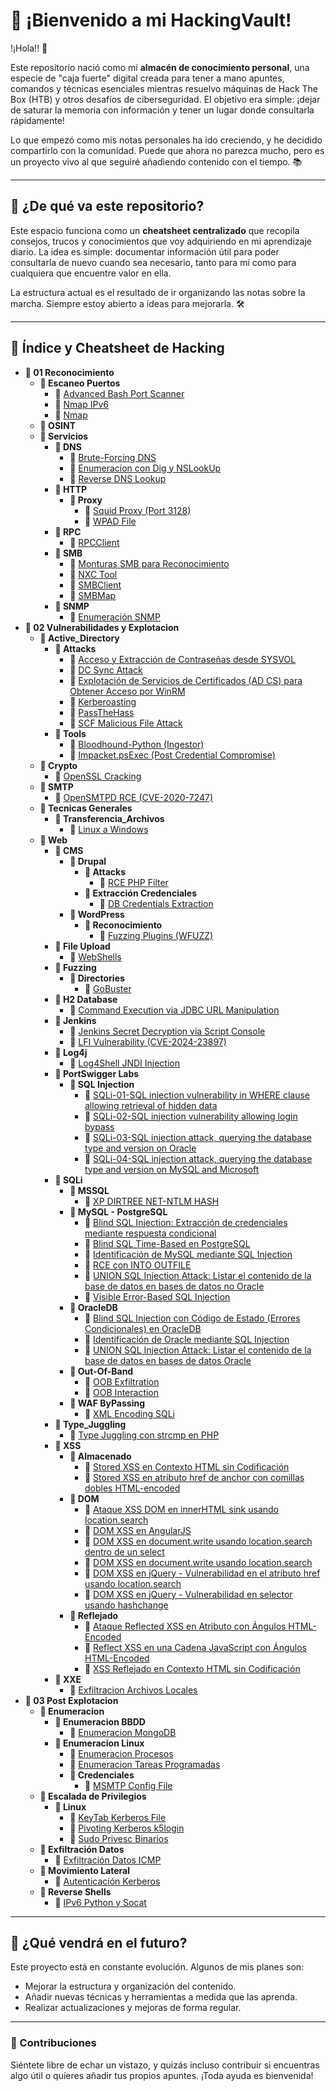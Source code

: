 # 🧠 ¡Bienvenido a mi HackingVault!

!¡Hola!! 👋

Este repositorio nació como mi **almacén de conocimiento personal**, una especie de "caja fuerte" digital creada para tener a mano apuntes, comandos y técnicas esenciales mientras resuelvo máquinas de Hack The Box (HTB) y otros desafíos de ciberseguridad. El objetivo era simple: ¡dejar de saturar la memoria con información y tener un lugar donde consultarla rápidamente!

Lo que empezó como mis notas personales ha ido creciendo, y he decidido compartirlo con la comunidad. Puede que ahora no parezca mucho, pero es un proyecto vivo al que seguiré añadiendo contenido con el tiempo. 📚

---

## 🚀 ¿De qué va este repositorio?

Este espacio funciona como un **cheatsheet centralizado** que recopila consejos, trucos y conocimientos que voy adquiriendo en mi aprendizaje diario. La idea es simple: documentar información útil para poder consultarla de nuevo cuando sea necesario, tanto para mí como para cualquiera que encuentre valor en ella.

La estructura actual es el resultado de ir organizando las notas sobre la marcha. Siempre estoy abierto a ideas para mejorarla. 🛠️

---

## 🎯 Índice y Cheatsheet de Hacking

[//]: # (HACKING_VAULT_INDEX_START)

* **📂 01 Reconocimiento**
  * **📂 Escaneo Puertos**
      * 📄 [Advanced Bash Port Scanner](01%20Reconocimiento/Escaneo%20Puertos/Advanced%20Bash%20Port%20Scanner.md)
      * 📄 [Nmap IPv6](01%20Reconocimiento/Escaneo%20Puertos/Nmap%20IPv6.md)
      * 📄 [Nmap](01%20Reconocimiento/Escaneo%20Puertos/Nmap.md)
  * **📂 OSINT**
  * **📂 Servicios**
    * **📂 DNS**
        * 📄 [Brute-Forcing DNS](01%20Reconocimiento/Servicios/DNS/Brute-Forcing%20DNS.md)
        * 📄 [Enumeracion con Dig y NSLookUp](01%20Reconocimiento/Servicios/DNS/Enumeracion%20con%20Dig%20y%20NSLookUp.md)
        * 📄 [Reverse DNS Lookup](01%20Reconocimiento/Servicios/DNS/Reverse%20DNS%20Lookup.md)
    * **📂 HTTP**
      * **📂 Proxy**
          * 📄 [Squid Proxy (Port 3128)](01%20Reconocimiento/Servicios/HTTP/Proxy/Squid%20Proxy%20%28Port%203128%29.md)
          * 📄 [WPAD File](01%20Reconocimiento/Servicios/HTTP/Proxy/WPAD%20File.md)
    * **📂 RPC**
        * 📄 [RPCClient](01%20Reconocimiento/Servicios/RPC/RPCClient.md)
    * **📂 SMB**
        * 📄 [Monturas SMB para Reconocimiento](01%20Reconocimiento/Servicios/SMB/Monturas%20SMB%20para%20Reconocimiento.md)
        * 📄 [NXC Tool](01%20Reconocimiento/Servicios/SMB/NXC%20Tool.md)
        * 📄 [SMBClient](01%20Reconocimiento/Servicios/SMB/SMBClient.md)
        * 📄 [SMBMap](01%20Reconocimiento/Servicios/SMB/SMBMap.md)
    * **📂 SNMP**
        * 📄 [Enumeración SNMP](01%20Reconocimiento/Servicios/SNMP/Enumeraci%C3%B3n%20SNMP.md)
* **📂 02 Vulnerabilidades y Explotacion**
  * **📂 Active_Directory**
    * **📂 Attacks**
        * 📄 [Acceso y Extracción de Contraseñas desde SYSVOL](02%20Vulnerabilidades%20y%20Explotacion/Active_Directory/Attacks/Acceso%20y%20Extracci%C3%B3n%20de%20Contrase%C3%B1as%20desde%20SYSVOL.md)
        * 📄 [DC Sync Attack](02%20Vulnerabilidades%20y%20Explotacion/Active_Directory/Attacks/DC%20Sync%20Attack.md)
        * 📄 [Explotación de Servicios de Certificados (AD CS) para Obtener Acceso por WinRM](02%20Vulnerabilidades%20y%20Explotacion/Active_Directory/Attacks/Explotaci%C3%B3n%20de%20Servicios%20de%20Certificados%20%28AD%20CS%29%20para%20Obtener%20Acceso%20por%20WinRM.md)
        * 📄 [Kerberoasting](02%20Vulnerabilidades%20y%20Explotacion/Active_Directory/Attacks/Kerberoasting.md)
        * 📄 [PassTheHass](02%20Vulnerabilidades%20y%20Explotacion/Active_Directory/Attacks/PassTheHass.md)
        * 📄 [SCF Malicious File Attack](02%20Vulnerabilidades%20y%20Explotacion/Active_Directory/Attacks/SCF%20Malicious%20File%20Attack.md)
    * **📂 Tools**
        * 📄 [Bloodhound-Python (Ingestor)](02%20Vulnerabilidades%20y%20Explotacion/Active_Directory/Tools/Bloodhound-Python%20%28Ingestor%29.md)
        * 📄 [Impacket.psExec (Post Credential Compromise)](02%20Vulnerabilidades%20y%20Explotacion/Active_Directory/Tools/Impacket.psExec%20%28Post%20Credential%20Compromise%29.md)
  * **📂 Crypto**
      * 📄 [OpenSSL Cracking](02%20Vulnerabilidades%20y%20Explotacion/Crypto/OpenSSL%20Cracking.md)
  * **📂 SMTP**
      * 📄 [OpenSMTPD RCE (CVE-2020-7247)](02%20Vulnerabilidades%20y%20Explotacion/SMTP/OpenSMTPD%20RCE%20%28CVE-2020-7247%29.md)
  * **📂 Tecnicas Generales**
    * **📂 Transferencia_Archivos**
        * 📄 [Linux a Windows](02%20Vulnerabilidades%20y%20Explotacion/Tecnicas%20Generales/Transferencia_Archivos/Linux%20a%20Windows.md)
  * **📂 Web**
    * **📂 CMS**
      * **📂 Drupal**
        * **📂 Attacks**
            * 📄 [RCE PHP Filter](02%20Vulnerabilidades%20y%20Explotacion/Web/CMS/Drupal/Attacks/RCE%20PHP%20Filter.md)
        * **📂 Extracción Credenciales**
            * 📄 [DB Credentials Extraction](02%20Vulnerabilidades%20y%20Explotacion/Web/CMS/Drupal/Extracci%C3%B3n%20Credenciales/DB%20Credentials%20Extraction.md)
      * **📂 WordPress**
        * **📂 Reconocimiento**
            * 📄 [Fuzzing Plugins (WFUZZ)](02%20Vulnerabilidades%20y%20Explotacion/Web/CMS/WordPress/Reconocimiento/Fuzzing%20Plugins%20%28WFUZZ%29.md)
    * **📂 File Upload**
        * 📄 [WebShells](02%20Vulnerabilidades%20y%20Explotacion/Web/File%20Upload/WebShells.md)
    * **📂 Fuzzing**
      * **📂 Directories**
          * 📄 [GoBuster](02%20Vulnerabilidades%20y%20Explotacion/Web/Fuzzing/Directories/GoBuster.md)
    * **📂 H2 Database**
        * 📄 [Command Execution via JDBC URL Manipulation](02%20Vulnerabilidades%20y%20Explotacion/Web/H2%20Database/Command%20Execution%20via%20JDBC%20URL%20Manipulation.md)
    * **📂 Jenkins**
        * 📄 [Jenkins Secret Decryption via Script Console](02%20Vulnerabilidades%20y%20Explotacion/Web/Jenkins/Jenkins%20Secret%20Decryption%20via%20Script%20Console.md)
        * 📄 [LFI Vulnerability (CVE-2024-23897)](02%20Vulnerabilidades%20y%20Explotacion/Web/Jenkins/LFI%20Vulnerability%20%28CVE-2024-23897%29.md)
    * **📂 Log4j**
        * 📄 [Log4Shell JNDI Injection](02%20Vulnerabilidades%20y%20Explotacion/Web/Log4j/Log4Shell%20JNDI%20Injection.md)
    * **📂 PortSwigger Labs**
      * **📂 SQL Injection**
          * 📄 [SQLi-01-SQL injection vulnerability in WHERE clause allowing retrieval of hidden data](02%20Vulnerabilidades%20y%20Explotacion/Web/PortSwigger%20Labs/SQL%20Injection/SQLi-01-SQL%20injection%20vulnerability%20in%20WHERE%20clause%20allowing%20retrieval%20of%20hidden%20data.md)
          * 📄 [SQLi-02-SQL injection vulnerability allowing login bypass](02%20Vulnerabilidades%20y%20Explotacion/Web/PortSwigger%20Labs/SQL%20Injection/SQLi-02-SQL%20injection%20vulnerability%20allowing%20login%20bypass.md)
          * 📄 [SQLi-03-SQL injection attack, querying the database type and version on Oracle](02%20Vulnerabilidades%20y%20Explotacion/Web/PortSwigger%20Labs/SQL%20Injection/SQLi-03-SQL%20injection%20attack%2C%20querying%20the%20database%20type%20and%20version%20on%20Oracle.md)
          * 📄 [SQLi-04-SQL injection attack, querying the database type and version on MySQL and Microsoft](02%20Vulnerabilidades%20y%20Explotacion/Web/PortSwigger%20Labs/SQL%20Injection/SQLi-04-SQL%20injection%20attack%2C%20querying%20the%20database%20type%20and%20version%20on%20MySQL%20and%20Microsoft.md)
    * **📂 SQLi**
      * **📂 MSSQL**
          * 📄 [XP DIRTREE NET-NTLM HASH](02%20Vulnerabilidades%20y%20Explotacion/Web/SQLi/MSSQL/XP%20DIRTREE%20NET-NTLM%20HASH.md)
      * **📂 MySQL - PostgreSQL**
          * 📄 [Blind SQL Injection: Extracción de credenciales mediante respuesta condicional](02%20Vulnerabilidades%20y%20Explotacion/Web/SQLi/MySQL%20-%20PostgreSQL/Blind%20SQL%20Injection%3A%20Extracci%C3%B3n%20de%20credenciales%20mediante%20respuesta%20condicional.md)
          * 📄 [Blind SQL Time-Based en PostgreSQL](02%20Vulnerabilidades%20y%20Explotacion/Web/SQLi/MySQL%20-%20PostgreSQL/Blind%20SQL%20Time-Based%20en%20PostgreSQL.md)
          * 📄 [Identificación de MySQL mediante SQL Injection](02%20Vulnerabilidades%20y%20Explotacion/Web/SQLi/MySQL%20-%20PostgreSQL/Identificaci%C3%B3n%20de%20MySQL%20mediante%20SQL%20Injection.md)
          * 📄 [RCE con INTO OUTFILE](02%20Vulnerabilidades%20y%20Explotacion/Web/SQLi/MySQL%20-%20PostgreSQL/RCE%20con%20INTO%20OUTFILE.md)
          * 📄 [UNION SQL Injection Attack: Listar el contenido de la base de datos en bases de datos no Oracle](02%20Vulnerabilidades%20y%20Explotacion/Web/SQLi/MySQL%20-%20PostgreSQL/UNION%20SQL%20Injection%20Attack%3A%20Listar%20el%20contenido%20de%20la%20base%20de%20datos%20en%20bases%20de%20datos%20no%20Oracle.md)
          * 📄 [Visible Error-Based SQL Injection](02%20Vulnerabilidades%20y%20Explotacion/Web/SQLi/MySQL%20-%20PostgreSQL/Visible%20Error-Based%20SQL%20Injection.md)
      * **📂 OracleDB**
          * 📄 [Blind SQL Injection con Código de Estado (Errores Condicionales) en OracleDB](02%20Vulnerabilidades%20y%20Explotacion/Web/SQLi/OracleDB/Blind%20SQL%20Injection%20con%20C%C3%B3digo%20de%20Estado%20%28Errores%20Condicionales%29%20en%20OracleDB.md)
          * 📄 [Identificación de Oracle mediante SQL Injection](02%20Vulnerabilidades%20y%20Explotacion/Web/SQLi/OracleDB/Identificaci%C3%B3n%20de%20Oracle%20mediante%20SQL%20Injection.md)
          * 📄 [UNION SQL Injection Attack: Listar el contenido de la base de datos en bases de datos Oracle](02%20Vulnerabilidades%20y%20Explotacion/Web/SQLi/OracleDB/UNION%20SQL%20Injection%20Attack%3A%20Listar%20el%20contenido%20de%20la%20base%20de%20datos%20en%20bases%20de%20datos%20Oracle.md)
      * **📂 Out-Of-Band**
          * 📄 [OOB Exfiltration](02%20Vulnerabilidades%20y%20Explotacion/Web/SQLi/Out-Of-Band/OOB%20Exfiltration.md)
          * 📄 [OOB Interaction](02%20Vulnerabilidades%20y%20Explotacion/Web/SQLi/Out-Of-Band/OOB%20Interaction.md)
      * **📂 WAF ByPassing**
          * 📄 [XML Encoding SQLi](02%20Vulnerabilidades%20y%20Explotacion/Web/SQLi/WAF%20ByPassing/XML%20Encoding%20SQLi.md)
    * **📂 Type_Juggling**
        * 📄 [Type Juggling con strcmp en PHP](02%20Vulnerabilidades%20y%20Explotacion/Web/Type_Juggling/Type%20Juggling%20con%20strcmp%20en%20PHP.md)
    * **📂 XSS**
      * **📂 Almacenado**
          * 📄 [Stored XSS en Contexto HTML sin Codificación](02%20Vulnerabilidades%20y%20Explotacion/Web/XSS/Almacenado/Stored%20XSS%20en%20Contexto%20HTML%20sin%20Codificaci%C3%B3n.md)
          * 📄 [Stored XSS en atributo href de anchor con comillas dobles HTML-encoded](02%20Vulnerabilidades%20y%20Explotacion/Web/XSS/Almacenado/Stored%20XSS%20en%20atributo%20href%20de%20anchor%20con%20comillas%20dobles%20HTML-encoded.md)
      * **📂 DOM**
          * 📄 [Ataque XSS DOM en innerHTML sink usando location.search](02%20Vulnerabilidades%20y%20Explotacion/Web/XSS/DOM/Ataque%20XSS%20DOM%20en%20innerHTML%20sink%20usando%20location.search.md)
          * 📄 [DOM XSS en AngularJS](02%20Vulnerabilidades%20y%20Explotacion/Web/XSS/DOM/DOM%20XSS%20en%20AngularJS.md)
          * 📄 [DOM XSS en document.write usando location.search dentro de un select](02%20Vulnerabilidades%20y%20Explotacion/Web/XSS/DOM/DOM%20XSS%20en%20document.write%20usando%20location.search%20dentro%20de%20un%20select.md)
          * 📄 [DOM XSS en document.write usando location.search](02%20Vulnerabilidades%20y%20Explotacion/Web/XSS/DOM/DOM%20XSS%20en%20document.write%20usando%20location.search.md)
          * 📄 [DOM XSS en jQuery - Vulnerabilidad en el atributo href usando location.search](02%20Vulnerabilidades%20y%20Explotacion/Web/XSS/DOM/DOM%20XSS%20en%20jQuery%20-%20Vulnerabilidad%20en%20el%20atributo%20href%20usando%20location.search.md)
          * 📄 [DOM XSS en jQuery - Vulnerabilidad en selector usando hashchange](02%20Vulnerabilidades%20y%20Explotacion/Web/XSS/DOM/DOM%20XSS%20en%20jQuery%20-%20Vulnerabilidad%20en%20selector%20usando%20hashchange.md)
      * **📂 Reflejado**
          * 📄 [Ataque Reflected XSS en Atributo con Ángulos HTML-Encoded](02%20Vulnerabilidades%20y%20Explotacion/Web/XSS/Reflejado/Ataque%20Reflected%20XSS%20en%20Atributo%20con%20%C3%81ngulos%20HTML-Encoded.md)
          * 📄 [Reflect XSS en una Cadena JavaScript con Ángulos HTML-Encoded](02%20Vulnerabilidades%20y%20Explotacion/Web/XSS/Reflejado/Reflect%20XSS%20en%20una%20Cadena%20JavaScript%20con%20%C3%81ngulos%20HTML-Encoded.md)
          * 📄 [XSS Reflejado en Contexto HTML sin Codificación](02%20Vulnerabilidades%20y%20Explotacion/Web/XSS/Reflejado/XSS%20Reflejado%20en%20Contexto%20HTML%20sin%20Codificaci%C3%B3n.md)
    * **📂 XXE**
        * 📄 [Exfiltracion Archivos Locales](02%20Vulnerabilidades%20y%20Explotacion/Web/XXE/Exfiltracion%20Archivos%20Locales.md)
* **📂 03 Post Explotacion**
  * **📂 Enumeracion**
    * **📂 Enumeracion BBDD**
        * 📄 [Enumeracion MongoDB](03%20Post%20Explotacion/Enumeracion/Enumeracion%20BBDD/Enumeracion%20MongoDB.md)
    * **📂 Enumeracion Linux**
        * 📄 [Enumeracion Procesos](03%20Post%20Explotacion/Enumeracion/Enumeracion%20Linux/Enumeracion%20Procesos.md)
        * 📄 [Enumeracion Tareas Programadas](03%20Post%20Explotacion/Enumeracion/Enumeracion%20Linux/Enumeracion%20Tareas%20Programadas.md)
      * **📂 Credenciales**
          * 📄 [MSMTP Config File](03%20Post%20Explotacion/Enumeracion/Enumeracion%20Linux/Credenciales/MSMTP%20Config%20File.md)
  * **📂 Escalada de Privilegios**
    * **📂 Linux**
        * 📄 [KeyTab Kerberos File](03%20Post%20Explotacion/Escalada%20de%20Privilegios/Linux/KeyTab%20Kerberos%20File.md)
        * 📄 [Pivoting Kerberos k5login](03%20Post%20Explotacion/Escalada%20de%20Privilegios/Linux/Pivoting%20Kerberos%20k5login.md)
        * 📄 [Sudo Privesc Binarios](03%20Post%20Explotacion/Escalada%20de%20Privilegios/Linux/Sudo%20Privesc%20Binarios.md)
  * **📂 Exfiltración Datos**
      * 📄 [Exfiltración Datos ICMP](03%20Post%20Explotacion/Exfiltraci%C3%B3n%20Datos/Exfiltraci%C3%B3n%20Datos%20ICMP.md)
  * **📂 Movimiento Lateral**
      * 📄 [Autenticación Kerberos](03%20Post%20Explotacion/Movimiento%20Lateral/Autenticaci%C3%B3n%20Kerberos.md)
  * **📂 Reverse Shells**
      * 📄 [IPv6 Python y Socat](03%20Post%20Explotacion/Reverse%20Shells/IPv6%20Python%20y%20Socat.md)

[//]: # (HACKING_VAULT_INDEX_END)

---

## 📅 ¿Qué vendrá en el futuro?

Este proyecto está en constante evolución. Algunos de mis planes son:
- Mejorar la estructura y organización del contenido.
- Añadir nuevas técnicas y herramientas a medida que las aprenda.
- Realizar actualizaciones y mejoras de forma regular.

---

### 🌟 Contribuciones

Siéntete libre de echar un vistazo, y quizás incluso contribuir si encuentras algo útil o quieres añadir tus propios apuntes. ¡Toda ayuda es bienvenida!
